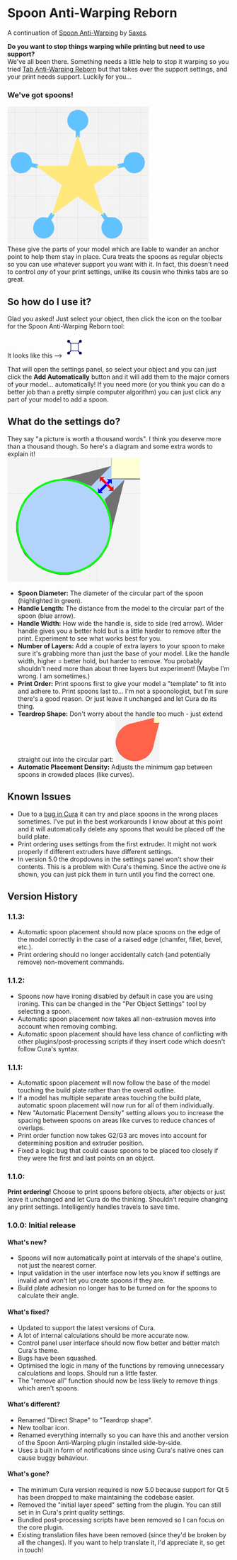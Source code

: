 # Spoon Anti-Warping Reborn

A continuation of [Spoon Anti-Warping](https://github.com/5axes/SpoonAntiWarping/) by [5axes](https://github.com/5axes/).


**Do you want to stop things warping while printing but need to use support?**  
We've all been there. Something needs a little help to stop it warping so you tried [Tab Anti-Warping Reborn](https://github.com/slashee-the-Cow/TabAntiWarpingReborn/) but that takes over the support settings, and your print needs support. Luckily for you...
### We've got spoons!
![A star with a spoon attached to each point](/images/spoons_header.webp)  
These give the parts of your model which are liable to wander an anchor point to help them stay in place. Cura treats the spoons as regular objects so you can use whatever support you want with it. In fact, this doesn't need to control *any* of your print settings, unlike its cousin who thinks tabs are so great.

## So how do I use it?
Glad you asked! Just select your object, then click the icon on the toolbar for the Spoon Anti-Warping Reborn tool:

It looks like this --> ![Toolbar icon for Spoon Anti-Warping Reborn](/images/toolbar_icon.webp)

That will open the settings panel, so select your object and you can just click the **Add Automatically** button and it will add them to the major corners of your model... automatically! If you need more (or you think you can do a better job than a pretty simple computer algorithm) you can just click any part of your model to add a spoon.

## What do the settings do?
They say "a picture is worth a thousand words". I think you deserve more than a thousand though. So here's a diagram and some extra words to explain it!  
![Diagram highlighting different parts of an anti-warping spoon](/images/settings_diagram.webp)
- **Spoon Diameter:** The diameter of the circular part of the spoon (highlighted in green).
- **Handle Length:** The distance from the model to the circular part of the spoon (blue arrow).
- **Handle Width:** How wide the handle is, side to side (red arrow). Wider handle gives you a better hold but is a little harder to remove after the print. Experiment to see what works best for you.
- **Number of Layers:** Add a couple of extra layers to your spoon to make sure it's grabbing more than just the base of your model. Like the handle width, higher = better hold, but harder to remove. You probably shouldn't need more than about three layers but experiment! (Maybe I'm wrong. I am sometimes.)
- **Print Order:** Print spoons first to give your model a "template" to fit into and adhere to. Print spoons last to... I'm not a spoonologist, but I'm sure there's a good reason. Or just leave it unchanged and let Cura do its thing.
- **Teardrop Shape:** Don't worry about the handle too much - just extend straight out into the circular part: ![Image of "Teardrop shape" style spoon](/images/teardrop_shape.webp)
- **Automatic Placement Density:** Adjusts the minimum gap between spoons in crowded places (like curves).

## Known Issues
- Due to a [bug in Cura](https://github.com/Ultimaker/Cura/issues/20488) it can try and place spoons in the wrong places sometimes. I've put in the best workarounds I know about at this point and it will automatically delete any spoons that would be placed off the build plate.
- Print ordering uses settings from the first extruder. It might not work properly if different extruders have different settings.
- In version 5.0 the dropdowns in the settings panel won't show their contents. This is a problem with Cura's theming. Since the active one *is* shown, you can just pick them in turn until you find the correct one.

## Version History
### 1.1.3:
- Automatic spoon placement should now place spoons on the edge of the model correctly in the case of a raised edge (chamfer, fillet, bevel, etc.).
- Print ordering should no longer accidentally catch (and potentially remove) non-movement commands.
### 1.1.2:
- Spoons now have ironing disabled by default in case you are using ironing. This can be changed in the "Per Object Settings" tool by selecting a spoon.
- Automatic spoon placement now takes all non-extrusion moves into account when removing combing.
- Automatic spoon placement should have less chance of conflicting with other plugins/post-processing scripts if they insert code which doesn't follow Cura's syntax.
### 1.1.1:
- Automatic spoon placement will now follow the base of the model touching the build plate rather than the overall outline.
- If a model has multiple separate areas touching the build plate, automatic spoon placement will now run for all of them individually.
- New "Automatic Placement Density" setting allows you to increase the spacing between spoons on areas like curves to reduce chances of overlaps.
- Print order function now takes G2/G3 arc moves into account for determining position and extruder position.
- Fixed a logic bug that could cause spoons to be placed too closely if they were the first and last points on an object.
### 1.1.0:
**Print ordering!** Choose to print spoons before objects, after objects or just leave it unchanged and let Cura do the thinking. Shouldn't require changing any print settings. Intelligently handles travels to save time.
### 1.0.0: Initial release
#### What's new?
- Spoons will now automatically point at intervals of the shape's outline, not just the nearest corner.
- Input validation in the user interface now lets you know if settings are invalid and won't let you create spoons if they are.
- Build plate adhesion no longer has to be turned on for the spoons to calculate their angle.
#### What's fixed?
- Updated to support the latest versions of Cura.
- A lot of internal calculations should be more accurate now.
- Control panel user interface should now flow better and better match Cura's theme.
- Bugs have been squashed.
- Optimised the logic in many of the functions by removing unnecessary calculations and loops. Should run a little faster.
- The "remove all" function should now be less likely to remove things which aren't spoons.
#### What's different?
- Renamed "Direct Shape" to "Teardrop shape".
- New toolbar icon.
- Renamed everything internally so you can have this and another version of the Spoon Anti-Warping plugin installed side-by-side.
- Uses a built in form of notifications since using Cura's native ones can cause buggy behaviour.
#### What's gone?
- The minimum Cura version required is now 5.0 because support for Qt 5 has been dropped to make maintaining the codebase easier.
- Removed the "initial layer speed" setting from the plugin. You can still set in in Cura's print quality settings.
- Bundled post-processing scripts have been removed so I can focus on the core plugin.
- Existing translation files have been removed (since they'd be broken by all the changes). If you want to help translate it, I'd appreciate it, so get in touch!